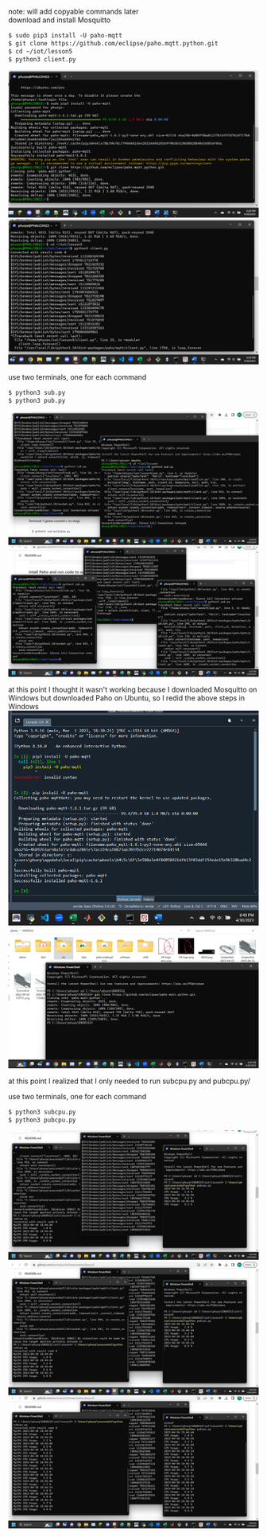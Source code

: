 note: will add copyable commands later\
download and install Mosquitto

```
$ sudo pip3 install -U paho-mqtt
$ git clone https://github.com/eclipse/paho.mqtt.python.git
$ cd ~/iot/lesson5
$ python3 client.py
```
![l5s01.png](images/l5s01.png)
![l5s02.png](images/l5s02.png)

use two terminals, one for each command
```
$ python3 sub.py
$ python3 pub.py
```
![l5s03.png](images/l5s03.png)
![l5s04.png](images/l5s04.png)

at this point I thought it wasn't working because I downloaded Mosquitto on Windows but downloaded Paho on Ubuntu, so I redid the above steps in Windows
![l5s05.png](images/l5s05.png)
![l5s06.png](images/l5s06.png)

at this point I realized that I only needed to run subcpu.py and pubcpu.py/

use two terminals, one for each command
```
$ python3 subcpu.py
$ python3 pubcpu.py
```
![l5s07.png](images/l5s07.png)
![l5s08.png](images/l5s08.png)
![l5s09.png](images/l5s09.png)
